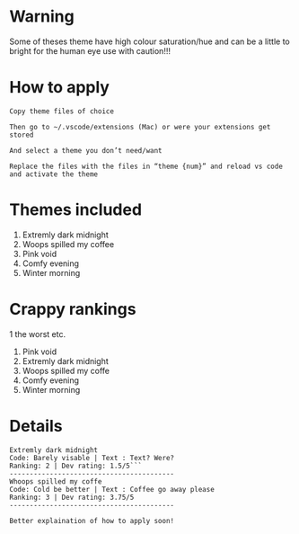 # Warning 
Some of theses theme have high colour saturation/hue and can be a little to bright for the human eye
use with caution!!!

# How to apply 

``` Copy theme files of choice ```


``` Then go to ~/.vscode/extensions (Mac) or were your extensions get stored ```


``` And select a theme you don’t need/want ```


``` Replace the files with the files in “theme {num}” and reload vs code and activate the theme ```

# Themes included 

1. Extremly dark midnight
2. Woops spilled my coffee
3. Pink void 
4. Comfy evening
5. Winter morning

# Crappy rankings
1 the worst etc.

1. Pink void
2. Extremly dark midnight
3. Woops spilled my coffe
4. Comfy evening
5. Winter morning

# Details

```
Extremly dark midnight
Code: Barely visable | Text : Text? Were?
Ranking: 2 | Dev rating: 1.5/5```
-----------------------------------------
Whoops spilled my coffe
Code: Cold be better | Text : Coffee go away please
Ranking: 3 | Dev rating: 3.75/5
-----------------------------------------

Better explaination of how to apply soon!


